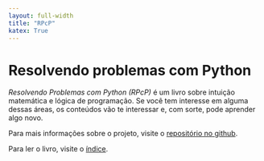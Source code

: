 ```yaml
---
layout: full-width 
title: "RPcP"
katex: True
---
```


# Resolvendo problemas com Python

*Resolvendo Problemas com Python (RPcP)* é um livro sobre intuição matemática e lógica de programação. Se você tem interesse em alguma dessas áreas, os conteúdos vão te interessar e, com sorte, pode aprender algo novo.

Para mais informações sobre o projeto, visite o [repositório no github](https://github.com/guilherme-puida/resolvendo-problemas-com-python).

Para ler o livro, visite o [índice](/indice).

